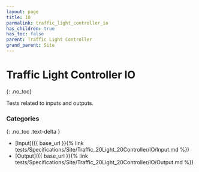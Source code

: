```yaml
---
layout: page
title: IO
parmalink: traffic_light_controller_io
has_children: true
has_toc: false
parent: Traffic Light Controller
grand_parent: Site
---
```


# Traffic Light Controller IO
{: .no_toc}

Tests related to inputs and outputs.

### Categories
{: .no_toc .text-delta }
- [Input]({{ base_url }}{% link tests/Specifications/Site/Traffic_20Light_20Controller/IO/Input.md %})
- [Output]({{ base_url }}{% link tests/Specifications/Site/Traffic_20Light_20Controller/IO/Output.md %})

